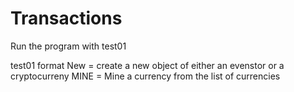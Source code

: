 # Transactions
Run the program  with test01 

test01 format 
New = create a new object of either an evenstor or a cryptocurreny 
MINE = Mine a currency from the list of currencies 
